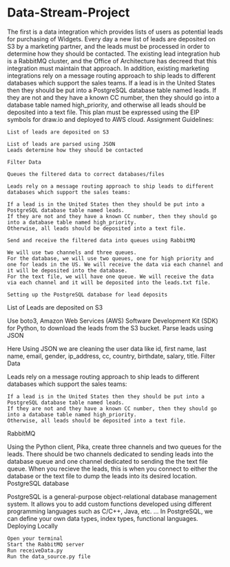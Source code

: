 # Data-Stream-Project
The first is a data integration which provides lists of users as potential leads for purchasing of Widgets. Every day a new list of leads are deposited on S3 by a marketing partner, and the leads must be processed in order to determine how they should be contacted. The existing lead integration hub is a RabbitMQ cluster, and the Office of Architecture has decreed that this integration must maintain that approach. In addition, existing marketing integrations rely on a message routing approach to ship leads to different databases which support the sales teams. If a lead is in the United States then they should be put into a PostgreSQL database table named leads. If they are not and they have a known CC number, then they should go into a database table named high_priority, and otherwise all leads should be deposited into a text file. This plan must be expressed using the EIP symbols for draw.io and deployed to AWS cloud.
Assignment Guidelines:

    List of leads are deposited on S3

    List of leads are parsed using JSON
    Leads determine how they should be contacted

    Filter Data

    Queues the filtered data to correct databases/files

    Leads rely on a message routing approach to ship leads to different databases which support the sales teams:

    If a lead is in the United States then they should be put into a PostgreSQL database table named leads.
    If they are not and they have a known CC number, then they should go into a database table named high_priority.
    Otherwise, all leads should be deposited into a text file.

    Send and receive the filtered data into queues using RabbitMQ

    We will use two channels and three queues.
    For the database, we will use two queues, one for high priority and one for leads in the US. We will receive the data via each channel and it will be deposited into the database.
    For the text file, we will have one queue. We will receive the data via each channel and it will be deposited into the leads.txt file.

    Setting up the PostgreSQL database for lead deposits

List of Leads are deposited on S3

Use boto3, Amazon Web Services (AWS) Software Development Kit (SDK) for Python, to download the leads from the S3 bucket.
Parse leads using JSON

Here Using JSON we are cleaning the user data like id, first name, last name, email, gender, ip_address, cc, country, birthdate, salary, title.
Filter Data

Leads rely on a message routing approach to ship leads to different databases which support the sales teams:

    If a lead is in the United States then they should be put into a PostgreSQL database table named leads.
    If they are not and they have a known CC number, then they should go into a database table named high_priority.
    Otherwise, all leads should be deposited into a text file.

RabbitMQ

Using the Python client, Pika, create three channels and two queues for the leads. There should be two channels dedicated to sending leads into the database queue and one channel dedicated to sending the the text file queue. When you recieve the leads, this is when you connect to either the database or the text file to dump the leads into its desired location.
PostgreSQL database

PostgreSQL is a general-purpose object-relational database management system. It allows you to add custom functions developed using different programming languages such as C/C++, Java, etc. ... In PostgreSQL, we can define your own data types, index types, functional languages.
Deploying Locally

    Open your terminal
    Start the RabbitMQ server
    Run receiveData.py
    Run the data_source.py file
